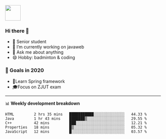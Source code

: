 <img src="https://github.com/egoist/egoist/raw/master/balloon.gif" width="50">

### Hi there 🐏

- 🌱 Senior student
- 🔭 I’m currently working on javaweb
- 💬 Ask me about anything
- 😄 Hobby: badminton & coding

### 🚀 Goals in 2020
+ 🍃Learn Spring framework
+ 🎓Focus on ZJUT exam
-------

📊 **Weekly development breakdown**
<!--START_SECTION:waka-->
```text
HTML         2 hrs 35 mins   ███████████░░░░░░░░░░░░░░   44.33 % 
Java         1 hr 43 mins    ███████▒░░░░░░░░░░░░░░░░░   29.55 % 
C++          42 mins         ███░░░░░░░░░░░░░░░░░░░░░░   12.21 % 
Properties   18 mins         █▒░░░░░░░░░░░░░░░░░░░░░░░   05.32 % 
JavaScript   12 mins         █░░░░░░░░░░░░░░░░░░░░░░░░   03.57 % 
```
<!--END_SECTION:waka-->
